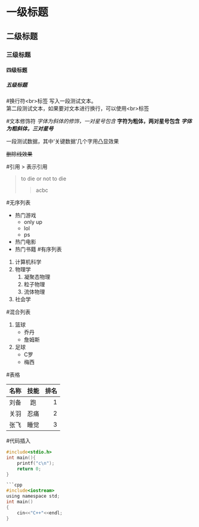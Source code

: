 # 一级标题
## 二级标题
### 三级标题
#### 四级标题
##### 五级标题

#换行符\<br\>标签
写入一段测试文本。<br>第二段测试文本，如果要对文本进行换行，可以使用\<br\>标签

#文本修饰符
*字体为斜体的修饰，一对星号包含*
**字符为粗体，两对星号包含**
***字体为粗斜体，三对星号***

一段测试数据，其中‘关键数据’几个字用凸显效果

~~删除线效果~~

#引用 \> 表示引用

>to die or not to die
>> acbc

#无序列表

* 热门游戏
  * only up
  * lol
  * ps
* 热门电影
* 热门书籍
#有序列表
1. 计算机科学
2. 物理学
	1. 凝聚态物理
	2. 粒子物理
	3. 流体物理
3. 社会学

#混合列表

1. 篮球
	* 乔丹
	* 詹姆斯
2. 足球
	* C罗
	* 梅西

#表格

名称|技能|排名
---|:--:|---:
刘备|跑|1
关羽|忍痛|2
张飞|睡觉|3

#代码插入

```c
#include<stdio.h>
int main(){
	printf("c\n");
	return 0;
}

```cpp
#include<iostream>
using namespace std;
int main()
{
	cin<<"C++"<<endl;
}
